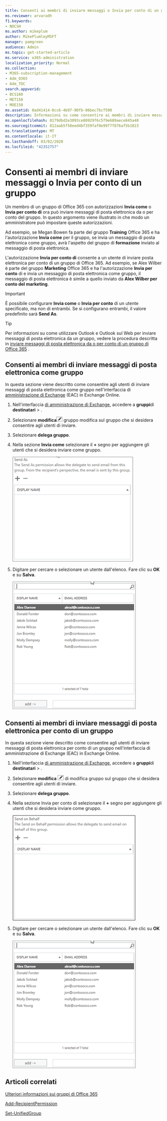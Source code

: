 ```yaml
---
title: Consenti ai membri di inviare messaggi o Invia per conto di un gruppo
ms.reviewer: arvaradh
f1.keywords:
- NOCSH
ms.author: mikeplum
author: MikePlumleyMSFT
manager: pamgreen
audience: Admin
ms.topic: get-started-article
ms.service: o365-administration
localization_priority: Normal
ms.collection:
- M365-subscription-management
- Adm_O365
- Adm_TOC
search.appverid:
- BCS160
- MET150
- MOE150
ms.assetid: 0ad41414-0cc6-4b97-90fb-06bec7bcf590
description: Informazioni su come consentire ai membri di inviare messaggi di posta elettronica come gruppo di Office 365 o di inviare messaggi di posta elettronica per conto di un gruppo di Office 365.
ms.openlocfilehash: 0179dbd2e3093ce80929f6c5f9e689aece845a40
ms.sourcegitcommit: 812aab5f58eed4bf359faf0e99f7f876af5b1023
ms.translationtype: MT
ms.contentlocale: it-IT
ms.lasthandoff: 03/02/2020
ms.locfileid: "42352757"
---
```

# <a name="allow-members-to-send-as-or-send-on-behalf-of-a-group"></a>Consenti ai membri di inviare messaggi o Invia per conto di un gruppo

Un membro di un gruppo di Office 365 con autorizzazioni **Invia come** o **Invia per conto di** ora può inviare messaggi di posta elettronica da o per conto del gruppo. In questo argomento viene illustrato in che modo un amministratore può impostare queste autorizzazioni.
  
Ad esempio, se Megan Bowen fa parte del gruppo **Training** Office 365 e ha l'autorizzazione **Invia come** per il gruppo, se invia un messaggio di posta elettronica come gruppo, avrà l'aspetto del gruppo di **formazione** inviato al messaggio di posta elettronica. 
  
L'autorizzazione **Invia per conto di** consente a un utente di inviare posta elettronica per conto di un gruppo di Office 365. Ad esempio, se Alex Wilber è parte del gruppo **Marketing** Office 365 e ha l'autorizzazione **Invia per conto** di e invia un messaggio di posta elettronica come gruppo, il messaggio di posta elettronica è simile a quello inviato da **Alex Wilber per conto del marketing**.

> [!IMPORTANT]
> È possibile configurare **Invia come** o **Invia per conto** di un utente specificato, ma non di entrambi. Se si configurano entrambi, il valore predefinito sarà **Send As**.

> [!TIP]
> Per informazioni su come utilizzare Outlook e Outlook sul Web per inviare messaggi di posta elettronica da un gruppo, vedere la procedura descritta in [inviare messaggi di posta elettronica da o per conto di un gruppo di Office 365](https://support.office.com/article/0f4964af-aec6-484b-a65c-0434df8cdb6b.aspx) .
    
## <a name="allow-members-to-send-email-as-a-group"></a>Consenti ai membri di inviare messaggi di posta elettronica come gruppo

In questa sezione viene descritto come consentire agli utenti di inviare messaggi di posta elettronica come gruppo nell'interfaccia di [amministrazione di Exchange](https://go.microsoft.com/fwlink/p/?linkid=2059104) (EAC) in Exchange Online.
  
1. Nell'interfaccia <a href="https://go.microsoft.com/fwlink/p/?linkid=2059104" target="_blank">di amministrazione di Exchange</a>, accedere a **gruppi**di **destinatari** \> .
    
2. Selezionare **modifica**![icona](../../media/0cfcb590-dc51-4b4f-9276-bb2ce300d87e.png) gruppo modifica sul gruppo che si desidera consentire agli utenti di inviare.   
    
3. Selezionare **delega gruppo**.
    
4. Nella sezione **Invia come** selezionare il **+** segno per aggiungere gli utenti che si desidera inviare come gruppo. 
    
    ![Selezionare il segno più per aggiungere gli utenti che si desidera inviare come gruppo di Office 365](../../media/1df167f6-1eff-4f98-9ecd-4230fab46557.png)
  
5. Digitare per cercare o selezionare un utente dall'elenco. Fare clic su **OK** e su **Salva**.
    
    ![Digitare per cercare o selezionare un utente dall'elenco](../../media/522919cf-664c-4a25-8076-c51c8c9fbe43.png)
  
## <a name="allow-members-to-send-email-on-behalf-of-a-group"></a>Consenti ai membri di inviare messaggi di posta elettronica per conto di un gruppo

In questa sezione viene descritto come consentire agli utenti di inviare messaggi di posta elettronica per conto di un gruppo nell'interfaccia di amministrazione di Exchange (EAC) in Exchange Online.
  
1. Nell'interfaccia <a href="https://go.microsoft.com/fwlink/p/?linkid=2059104" target="_blank">di amministrazione di Exchange</a>, accedere a **gruppi**di **destinatari** \> .
    
2. Selezionare **modifica** ![icona](../../media/0cfcb590-dc51-4b4f-9276-bb2ce300d87e.png) di modifica gruppo sul gruppo che si desidera consentire agli utenti di inviare. 
    
3. Selezionare **delega gruppo**.
    
4. Nella sezione Invia per conto di selezionare il **+** segno per aggiungere gli utenti che si desidera inviare come gruppo. 
    
    ![Selezionare il segno più per aggiungere gli utenti che si desidera inviare come gruppo di Office 365](../../media/2bae0579-8907-4d6b-8920-ddd6555897b4.png)
  
5. Digitare per cercare o selezionare un utente dall'elenco. Fare clic su **OK** e su **Salva**.
    
    ![Digitare per cercare o selezionare un utente dall'elenco](../../media/522919cf-664c-4a25-8076-c51c8c9fbe43.png)

## <a name="related-articles"></a>Articoli correlati

[Ulteriori informazioni sui gruppi di Office 365](https://support.office.com/article/3f780e8e-61aa-4287-830d-ff6209cbc192.aspx)

[Add-RecipientPermission](https://go.microsoft.com/fwlink/p/?LinkId=723960)

[Set-UnifiedGroup](https://go.microsoft.com/fwlink/p/?LinkId=616189)

